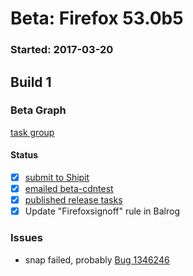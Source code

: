 # Beta: Firefox 53.0b5

### Started: 2017-03-20

## Build 1

### Beta Graph
[task group](https://tools.taskcluster.net/push-inspector/#/b4hVu9piR62ZU1Kq3DTIoA)


#### Status
- [x] [submit to Shipit](https://wiki.mozilla.org/Release:Release_Automation_on_Mercurial:Starting_a_Release#Submit_to_Ship_It)
- [x] [emailed beta-cdntest](../how-tos/relpro.md#1-email-drivers-re-release-live-on-test-channel)
- [x] [published release tasks](../how-tos/relpro.md#3-publish-release)
- [x] Update "Firefoxsignoff" rule in Balrog

### Issues
- snap failed, probably [Bug 1346246](https://bugzil.la/1346246)



